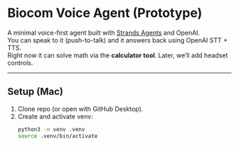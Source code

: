# Biocom Voice Agent (Prototype)

A minimal voice-first agent built with [Strands Agents](https://strandsagents.com/) and OpenAI.  
You can speak to it (push-to-talk) and it answers back using OpenAI STT + TTS.  
Right now it can solve math via the **calculator tool**. Later, we’ll add headset controls.

---

## Setup (Mac)

1. Clone repo (or open with GitHub Desktop).
2. Create and activate venv:
   ```bash
   python3 -m venv .venv
   source .venv/bin/activate
